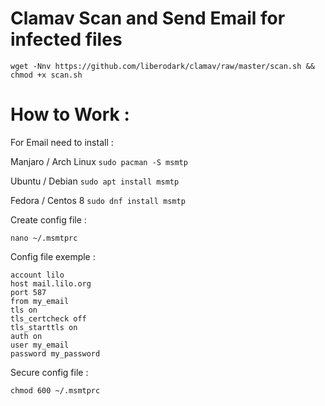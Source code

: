 # Clamav Scan and Send Email for infected files

```
wget -Nnv https://github.com/liberodark/clamav/raw/master/scan.sh && chmod +x scan.sh
```


# How to Work : 

For Email need to install :

Manjaro / Arch Linux
`sudo pacman -S msmtp`

Ubuntu / Debian
`sudo apt install msmtp`

Fedora / Centos 8
`sudo dnf install msmtp`

Create config file :

`nano ~/.msmtprc`

Config file exemple :

```
account lilo
host mail.lilo.org
port 587
from my_email
tls on
tls_certcheck off
tls_starttls on
auth on
user my_email
password my_password
```

Secure config file :

`chmod 600 ~/.msmtprc`
